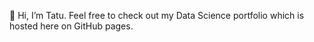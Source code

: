 👋 Hi, I’m Tatu. Feel free to check out my Data Science portfolio which is hosted here on GitHub pages.


